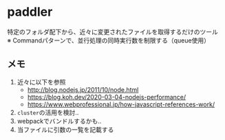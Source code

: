 # paddler

特定のフォルダ配下から、近々に変更されたファイルを取得するだけのツール  
※ Commandパターンで、並行処理の同時実行数を制限する（queue使用）  

## メモ

1. 近々に以下を参照
   - <http://blog.nodejs.jp/2011/10/node.html>
   - <https://blog.koh.dev/2020-03-04-nodejs-performance/>
   - <https://www.webprofessional.jp/how-javascript-references-work/>
1. `cluster`の活用を検討..
1. webpackでバンドルするかも..
1. 当ファイルに引数の一覧を記載する
